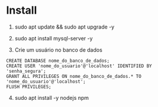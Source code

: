 # Install

1. sudo apt update && sudo apt upgrade -y

2. sudo apt install mysql-server -y

3. Crie um usuário no banco de dados
```
CREATE DATABASE nome_do_banco_de_dados;
CREATE USER 'nome_do_usuario'@'localhost' IDENTIFIED BY 'senha_segura';
GRANT ALL PRIVILEGES ON nome_do_banco_de_dados.* TO 'nome_do_usuario'@'localhost';
FLUSH PRIVILEGES;
```

4. sudo apt install -y nodejs npm
